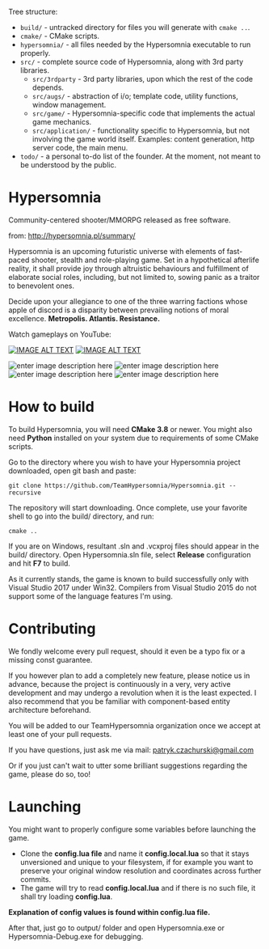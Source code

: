 Tree structure:

- ```build/``` - untracked directory for files you will generate with ```cmake ..```. 
- ```cmake/``` - CMake scripts.
- ```hypersomnia/``` - all files needed by the Hypersomnia executable to run properly.
- ```src/``` - complete source code of Hypersomnia, along with 3rd party libraries.
  - ```src/3rdparty``` - 3rd party libraries, upon which the rest of the code depends.
  - ```src/augs/``` - abstraction of i/o; template code, utility functions, window management.
  - ```src/game/``` - Hypersomnia-specific code that implements the actual game mechanics.
  - ```src/application/``` - functionality specific to Hypersomnia, but not involving the game world itself. Examples: content generation, http server code, the main menu.
- ```todo/``` - a personal to-do list of the founder. At the moment, not meant to be understood by the public.

# Hypersomnia
Community-centered shooter/MMORPG released as free software.

from: http://hypersomnia.pl/summary/

Hypersomnia is an upcoming futuristic universe with elements of fast-paced shooter, stealth and role-playing game.
Set in a hypothetical afterlife reality, it shall provide joy through altruistic behaviours and fulfillment of elaborate social roles,
including, but not limited to, sowing panic as a traitor to benevolent ones.



Decide upon your allegiance to one of the three warring factions whose apple of discord is a disparity between prevailing notions of moral excellence.
**Metropolis. Atlantis. Resistance.**

Watch gameplays on YouTube:

[![IMAGE ALT TEXT](http://img.youtube.com/vi/f0cHnds9UuU/0.jpg)](http://www.youtube.com/watch?v=f0cHnds9UuU "Video Title")
[![IMAGE ALT TEXT](http://img.youtube.com/vi/XsSKj6hJH0w/0.jpg)](http://www.youtube.com/watch?v=XsSKj6hJH0w "Video Title")

![enter image description here][1]
![enter image description here][8]
![enter image description here][3]
![enter image description here][4]

  [1]: http://hypersomnia.pl/pics/summary.png
  [8]: https://gifyu.com/images/16.main_menu_reup.png
  [3]: http://gifyu.com/images/23.light.png
  [4]: http://gifyu.com/images/30.smoke.png

# How to build
To build Hypersomnia, you will need **CMake 3.8** or newer.
You might also need **Python** installed on your system due to requirements of some CMake scripts.

Go to the directory where you wish to have your Hypersomnia project downloaded,
open git bash and paste:

```
git clone https://github.com/TeamHypersomnia/Hypersomnia.git --recursive
```

The repository will start downloading. Once complete, use your favorite shell to go into the build/
directory, and run:

```
cmake ..
```

If you are on Windows, resultant .sln and .vcxproj files should appear in the build/ directory.
Open Hypersomnia.sln file, select **Release** configuration and hit **F7** to build.

As it currently stands, the game is known to build successfully only with Visual Studio 2017 under Win32. Compilers from Visual Studio 2015 do not support some of the language features I'm using.

# Contributing

We fondly welcome every pull request, should it even be a typo fix or a missing const guarantee.

If you however plan to add a completely new feature, please notice us in advance, because the project is continuously in a very, very active development and may undergo a revolution when it is the least expected.
I also recommend that you be familiar with component-based entity architecture beforehand.

You will be added to our TeamHypersomnia organization once we accept at least one of your pull requests.

If you have questions, just ask me via mail: patryk.czachurski@gmail.com

Or if you just can't wait to utter some brilliant suggestions regarding the game, please do so, too!

# Launching

You might want to properly configure some variables before launching the game.
- Clone the **config.lua file** and name it **config.local.lua** so that it stays unversioned and unique to your filesystem, if for example you want to preserve your original window resolution and coordinates across further commits.
- The game will try to read **config.local.lua** and if there is no such file, it shall try loading **config.lua**.

**Explanation of config values is found within config.lua file.**

After that, just go to output/ folder and open Hypersomnia.exe or Hypersomnia-Debug.exe for debugging.

